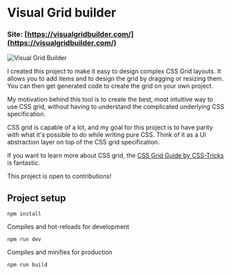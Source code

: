 # Visual Grid builder

### Site: [https://visualgridbuilder.com/](https://visualgridbuilder.com/)

![Visual Grid Builder](https://github.com/obedparla/visual-grid-builder/blob/main/public/showcase.png)

I created this project to make it easy to design complex CSS Grid layouts.
It allows you to add items and to design the grid by dragging or resizing them. You can then get generated code to create the grid on your own project.

My motivation behind this tool is to create the best, most intuitive way to use CSS grid, without
having to understand the complicated underlying CSS specification.

CSS grid is capable of a lot, and my goal for this project is to have parity with
what it's possible to do while writing pure CSS. Think of it as a UI abstraction layer on top of the CSS grid specification.

If you want to learn more about CSS grid, the [CSS Grid Guide by CSS-Tricks](https://css-tricks.com/snippets/css/complete-guide-grid/) is fantastic.

This project is open to contributions!


## Project setup

```
npm install
```

Compiles and hot-reloads for development

```
npm run dev
```

Compiles and minifies for production

```
npm run build
```
